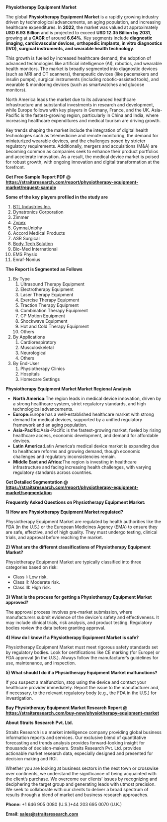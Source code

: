 <p><strong>Physiotherapy Equipment Market</strong></p>
<p>The global <strong>Physiotherapy Equipment Market</strong> is a rapidly growing industry driven by technological advancements, an aging population, and increasing healthcare expenditures. In <strong>2022</strong>, the market was valued at approximately <strong>USD 6.93 Billion</strong> and is projected to exceed <strong>USD 12.35 Billion</strong><strong> by 2031</strong>, growing at a <strong>CAGR</strong> of around <strong>6.64</strong><strong>%</strong>. Key segments include <strong>diagnostic imaging, cardiovascular devices, orthopedic implants, in vitro diagnostics (IVD), surgical instruments, and wearable health technology</strong>.</p>
<p>This growth is fueled by increased healthcare demand, the adoption of advanced technologies like artificial intelligence (AI), robotics, and wearable health monitors. The market is broadly segmented into diagnostic devices (such as MRI and CT scanners), therapeutic devices (like pacemakers and insulin pumps), surgical instruments (including robotic-assisted tools), and wearable &amp; monitoring devices (such as smartwatches and glucose monitors).</p>
<p>North America leads the market due to its advanced healthcare infrastructure and substantial investments in research and development, while Europe follows with key players in Germany, France, and the UK. Asia-Pacific is the fastest-growing region, particularly in China and India, where increasing healthcare expenditures and medical tourism are driving growth.</p>
<p>Key trends shaping the market include the integration of digital health technologies such as telemedicine and remote monitoring, the demand for miniaturized wearable devices, and the challenges posed by stricter regulatory requirements. Additionally, mergers and acquisitions (M&amp;A) are becoming common as companies seek to enhance their product portfolios and accelerate innovation. As a result, the medical device market is poised for robust growth, with ongoing innovation and digital transformation at the forefront.</p>
<p><strong>Get Free Sample Report PDF @ <a href=https://straitsresearch.com/report/physiotherapy-equipment-market/request-sample>https://straitsresearch.com/report/physiotherapy-equipment-market/request-sample</a></strong></p>
<div>
<div><strong>Some of the key players profiled in the study are</strong></div>
</div>
<p><ol>
<li><a href=""https://www.btlnet.com/"">BTL Industries Inc.</a></li>
<li>Dynatronics Corporation</li>
<li>Zimmer</li>
<li><a href=""https://www.zynex.com/"">Zynex</a></li>
<li>GymnaUniphy</li>
<li>Accord Medical Products</li>
<li>ASR Surgical</li>
<li><a href=""https://bodytechsolution.com/"">Body Tech Solution</a></li>
<li>Bio-Med International</li>
<li>EMS Physio</li>
<li>Enraf-Nonius</li>
</ol></p>
<p><strong>The Report is Segmented as Follows</strong></p>
<p><ol>
<li>By Type
<ol>
<li>Ultrasound Therapy Equipment</li>
<li>Electrotherapy Equipment</li>
<li>Laser Therapy Equipment</li>
<li>Exercise Therapy Equipment</li>
<li>Traction Therapy Equipment</li>
<li>Combination Therapy Equipment</li>
<li>CP Motion Equipment</li>
<li>Shockwave Equipment</li>
<li>Hot and Cold Therapy Equipment</li>
<li>Others</li>
</ol>
</li>
<li>By Applications
<ol>
<li>Cardiorespiratory</li>
<li>Musculoskeletal</li>
<li>Neurological</li>
<li>Others</li>
</ol>
</li>
<li>By End-User
<ol>
<li>Physiotherapy Clinics</li>
<li>Hospitals</li>
<li>Homecare Settings</li>
</ol>
</li>
</ol></p>
<p><strong>Physiotherapy Equipment Market Market Regional Analysis</strong></p>
<ul>
<li><strong>North America:</strong>The region leads in medical device innovation, driven by a strong healthcare system, strict regulatory standards, and high technological advancements.</li>
<li><strong>Europe:</strong>Europe has a well-established healthcare market with strong demand for medical devices, supported by a unified regulatory framework and an aging population.</li>
<li><strong>Asia-Pacific:</strong>Asia-Pacific is the fastest-growing market, fueled by rising healthcare access, economic development, and demand for affordable devices.</li>
<li><strong>Latin America:</strong>Latin America&rsquo;s medical device market is expanding due to healthcare reforms and growing demand, though economic challenges and regulatory inconsistencies remain.</li>
<li><strong>Middle East and Africa:</strong>The region is investing in healthcare infrastructure and facing increasing health challenges, with varying regulatory standards across countries.</li>
</ul>
<p><strong>Get Detailed Segmentation @ <a href=https://straitsresearch.com/report/physiotherapy-equipment-market/segmentation>https://straitsresearch.com/report/physiotherapy-equipment-market/segmentation</a></strong></p>
<p><strong>Frequently Asked Questions on Physiotherapy Equipment Market:</strong></p>
<p><strong>1) How are Physiotherapy Equipment Market regulated?</strong></p>
<p>Physiotherapy Equipment Market are regulated by health authorities like the FDA (in the U.S.) or the European Medicines Agency (EMA) to ensure they are safe, effective, and of high quality. They must undergo testing, clinical trials, and approval before reaching the market.</p>
<p><strong>2) What are the different classifications of Physiotherapy Equipment Market?</strong></p>
<p>Physiotherapy Equipment Market are typically classified into three categories based on risk:</p>
<ul>
<li>Class I: Low risk.</li>
<li>Class II: Moderate risk.</li>
<li>Class III: High risk.</li>
</ul>
<p><strong>3) What is the process for getting a Physiotherapy Equipment Market approved?</strong></p>
<p>The approval process involves pre-market submission, where manufacturers submit evidence of the device's safety and effectiveness. It may include clinical trials, risk analysis, and product testing. Regulatory bodies review the data before granting approval.</p>
<p><strong>4) How do I know if a Physiotherapy Equipment Market is safe?</strong></p>
<p>Physiotherapy Equipment Market must meet rigorous safety standards set by regulatory bodies. Look for certifications like CE marking (for Europe) or FDA approval (in the U.S.). Always follow the manufacturer&rsquo;s guidelines for use, maintenance, and inspection.</p>
<p><strong>5) What should I do if a Physiotherapy Equipment Market malfunctions?</strong></p>
<p>If you suspect a malfunction, stop using the device and contact your healthcare provider immediately. Report the issue to the manufacturer and, if necessary, to the relevant regulatory body (e.g., the FDA in the U.S.) for investigation.</p>
<p><strong>Buy Physiotherapy Equipment Market Research Report @ <a href=https://straitsresearch.com/buy-now/physiotherapy-equipment-market>https://straitsresearch.com/buy-now/physiotherapy-equipment-market</a></strong></p>
<p><strong>About Straits Research Pvt. Ltd.</strong></p>
<p>Straits Research is a market intelligence company providing global business information reports and services. Our exclusive blend of quantitative forecasting and trends analysis provides forward-looking insight for thousands of decision-makers. Straits Research Pvt. Ltd. provides actionable market research data, especially designed and presented for decision making and ROI.</p>
<p>Whether you are looking at business sectors in the next town or crosswise over continents, we understand the significance of being acquainted with the client&rsquo;s purchase. We overcome our clients&rsquo; issues by recognizing and deciphering the target group and generating leads with utmost precision. We seek to collaborate with our clients to deliver a broad spectrum of results through a blend of market and business research approaches.</p>
<p><strong><strong>Phone:</strong></strong> +1 646 905 0080 (U.S.)+44 203 695 0070 (U.K.)</p>
<p><strong><strong>Email: </strong></strong><a href=mailto:sales@straitsresearch.com><strong><u><strong>sales@straitsresearch.com</strong></u></strong></a></p>
